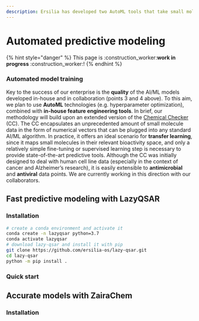 ```yaml
---
description: Ersilia has developed two AutoML tools that take small molecules as input
---
```


# Automated predictive modeling

{% hint style="danger" %}
This page is :construction\_worker:**work in progress** :construction\_worker:!
{% endhint %}

### Automated model training

Key to the success of our enterprise is the **quality** of the AI/ML models developed in-house and in collaboration (points 3 and 4 above). To this aim, we plan to use **AutoML** technologies (e.g. hyperparameter optimization), combined with **in-house feature engineering tools**. In brief, our methodology will build upon an extended version of the [Chemical Checker](https://bioactivitysignatures.org) (CC). The CC encapsulates an unprecedented amount of small molecule data in the form of numerical vectors that can be plugged into any standard AI/ML algorithm. In practice, it offers an ideal scenario for **transfer learning**, since it maps small molecules in their relevant bioactivity space, and only a relatively simple fine-tuning or supervised learning step is necessary to provide state-of-the-art predictive tools. Although the CC was initially designed to deal with human cell line data (especially in the context of cancer and Alzheimer’s research), it is easily extensible to **antimicrobial** and **antiviral** data points. We are currently working in this direction with our collaborators.

## Fast predictive modeling with LazyQSAR

### Installation

```bash
# create a conda environment and activate it
conda create -n lazyqsar python=3.7
conda activate lazyqsar
# download lazy-qsar and install it with pip
git clone https://github.com/ersilia-os/lazy-qsar.git
cd lazy-qsar
python -m pip install .
```

### Quick start



## Accurate models with ZairaChem

### Installation


